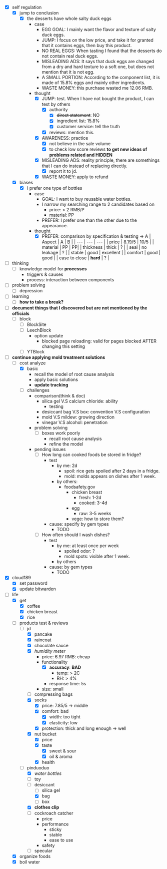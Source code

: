 - [x] self regulation
    - [x] jump to conclusion
        - [x] the desserts have whole salty duck eggs
            - case
                - EGG GOAL: I mainly want the flavor and texture of salty duck eggs.
                - JUMP: I focus on the low price, and take it for granted that it contains eggs, then buy this product.
                - NO REAL EGGS: When tasting I found that the desserts do not contain real duck eggs.
                - MISLEADING ADS: It says that duck eggs are changed from a dry and hard texture to a soft one, but does not mention that it is not egg.
                - A SMALL PORTION: According to the component list, it is made of 15.8% eggs and mainly other ingredients.
                - WASTE MONEY: this purchase wasted me 12.06 RMB.
            - thought
                - [x] JUMP: test. When I have not bought the product, I can test by others
                    - [x] authority
                        - [x] ~~direct statement~~: NO
                        - [x] ingredient list: 15.8%
                        - [x] customer service: tell the truth
                    - [x] reviews: mention this.
                - [x] AWARENESS: practice
                    - [x] not believe in the sale volume 
                    - [x] to check low score reviews **to get new ideas of problems related and HIDDEN**
                - [x] MISLEADING ADS: reality principle, there are somethings that I can do instead of replacing directly.
                    - [x] report it to jd.
                - [x] WASTE MONEY: apply to refund
    - [x] biases
        - [x] I prefer one type of bottles
            - case
                - GOAL: I want to buy reusable water bottles.
                - I narrow my searching range to 2 candidates based on 
                    - price: < 2 RMB/P
                    - material: PP
                - PREFER: I prefer one than the other due to the appearance.
            - thought
                - [x] PREFER: comparison by specification & testing -> A
                    | Aspect | A | B |
                    | --- | --- | --- |
                    | price | 8.19/5 | 10/5 |
                    | material | PP | PP|
                    | thickness | thick | ? |
                    | seal | no leakage | ? |
                    | stable | good | excellent |
                    | comfort | good | good |
                    | ease to close | **hard** | ? |
- [ ] thinking
    - [ ] knowledge model for **processes**
        - triggers & causes
        - process: interaction between components
- [ ] problem solving
    - [ ] depression
- [ ] learning
    - [ ] **how to take a break?**
- [ ] **document things that I discovered but are not mentioned by the officials**
    - [ ] block
        - [ ] BlockSite
        - [ ] LeechBlock
            - option update
                - blocked page reloading: valid for pages blocked AFTER changing this setting
        - [ ] YTBlock
- [ ] **continue applying mold treatment solutions**
    - [ ] cost analyze
        - [x] basic
            - recall the model of root cause analysis
            - apply basic solutions
            - **update tracking**
        - [ ] challenges
            - comparison(think & doc)
                - silica gel V.S calcium chloride: ability
                    - testing
                - desiccant bag V.S box: convention V.S configuration
                - mold V.S mildew: growing direction
                - vinegar V.S alcohol: penetration
            - problem solving
                - [ ] boxes work poorly
                    - recall root cause analysis
                    - refine the model
            - pending issues
                - [ ] How long can cooked foods be stored in fridge?
                    - test
                        - by me: 2d
                            - spoil: rice gets spoiled after 2 days in a fridge.
                            - mold: molds appears on dishes after 1 week.
                        - by others:
                            - foodsafety.gov
                                - chicken breast
                                    - fresh: 1-2d
                                    - cooked: 3-4d
                                - egg
                                    - raw: 3-5 weeks
                                - vege: how to store them?
                    - cause: specify by gem types
                        - TODO
                - [ ] How often should I wash dishes?
                    - test
                        - by me: at least once per week
                            - spoiled odor: ?
                            - mold spots: visible after 1 week.
                        - by others
                    - cause: by gem types
                        - TODO
- [x] cloud189
    - [x] set password
    - [x] update bitwarden
- [ ] life
    - [x] get
        - [x] coffee
        - [x] chicken breast
        - [x] rice  
    - [ ] products test & reviews
        - [ ] jd
            - [x] pancake
            - [x] raincoat
            - [x] chocolate sauce
            - [x] *humidity meter*
                - price: 6.97 RMB: cheap
                - functionality
                    - [x] **accuracy**: **BAD**
                        - temp: > 2C
                        - RH: > 4%
                    - response time: 5s
                - size: small
            - [ ] compressing bags
            - [x] socks
                - [x] price: 7.85/5 -> middle
                - [x] comfort: bad
                    - [x] width: too tight
                    - [x] elasticity: low
                - [x] protection: thick and long enough -> well 
            - [x] nut bucket
                - [x] price
                - [x] taste
                    - [x] sweet & sour
                    - [x] oil & aroma
                - [x] health
        - [ ] pinduoduo
            - [x] *water bottles*
            - [ ] toy
            - [ ] desiccant
                - [ ] silica gel
                - [x] bag
                - [ ] box
            - [x] **clothes clip**
            - [ ] cockroach catcher
                - price
                - performance
                    - sticky
                    - stable
                    - ease to use
                - safety
            - [ ] specular
    - [x] organize foods
    - [x] boil water